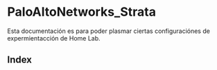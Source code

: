 # PaloAltoNetworks_Strata
Esta documentación es para poder plasmar ciertas configuraciónes de expermientacción de Home Lab.

## Index

